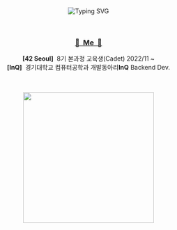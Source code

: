 

<div align="center">
<br><br><br><br>

![Typing SVG](https://readme-typing-svg.herokuapp.com?font=Oleo+Script&color=1EBBD7&size=35&center=true&vCenter=true&width=404&height=53&lines=%E3%80%80%E3%80%80Happy+Haebin's+Github+%E3%80%80%E3%80%80)

<!-- Profile Zone -->

</p>
<br/>
<h3 align="center"><u><b>🧸&nbsp;&nbsp;Me&nbsp;&nbsp;🧸</b></u></h3>
<p align="center">
<b>[42 Seoul]</b>&nbsp;&nbsp;8기 본과정 교육생(Cadet) 2022/11 ~<br/>
<b>[InQ]</b>&nbsp;&nbsp;</b>경기대학교 컴퓨터공학과 개발동아리<b>InQ</b> Backend Dev.</p>
<br/><br/>
<!-- 백준 뱃지 -->
<a href="https://solved.ac/profile/joker7011"><img src="http://mazassumnida.wtf/api/v2/generate_badge?boj=joker7011" style="vertical-align:top" width="300px;" /></a>